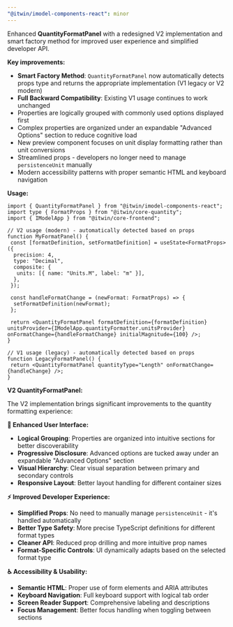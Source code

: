 ```yaml
---
"@itwin/imodel-components-react": minor
---
```


Enhanced **QuantityFormatPanel** with a redesigned V2 implementation and smart factory method for improved user experience and simplified developer API.

**Key improvements:**

- **Smart Factory Method**: `QuantityFormatPanel` now automatically detects props type and returns the appropriate implementation (V1 legacy or V2 modern)
- **Full Backward Compatibility**: Existing V1 usage continues to work unchanged
- Properties are logically grouped with commonly used options displayed first
- Complex properties are organized under an expandable "Advanced Options" section to reduce cognitive load
- New preview component focuses on unit display formatting rather than unit conversions
- Streamlined props - developers no longer need to manage `persistenceUnit` manually
- Modern accessibility patterns with proper semantic HTML and keyboard navigation

**Usage:**

```tsx
import { QuantityFormatPanel } from "@itwin/imodel-components-react";
import type { FormatProps } from "@itwin/core-quantity";
import { IModelApp } from "@itwin/core-frontend";

// V2 usage (modern) - automatically detected based on props
function MyFormatPanel() {
 const [formatDefinition, setFormatDefinition] = useState<FormatProps>({
  precision: 4,
  type: "Decimal",
  composite: {
   units: [{ name: "Units.M", label: "m" }],
  },
 });

 const handleFormatChange = (newFormat: FormatProps) => {
  setFormatDefinition(newFormat);
 };

 return <QuantityFormatPanel formatDefinition={formatDefinition} unitsProvider={IModelApp.quantityFormatter.unitsProvider} onFormatChange={handleFormatChange} initialMagnitude={100} />;
}

// V1 usage (legacy) - automatically detected based on props
function LegacyFormatPanel() {
 return <QuantityFormatPanel quantityType="Length" onFormatChange={handleChange} />;
}
```

**V2 QuantityFormatPanel:**

The V2 implementation brings significant improvements to the quantity formatting experience:

**🎨 Enhanced User Interface:**

- **Logical Grouping**: Properties are organized into intuitive sections for better discoverability
- **Progressive Disclosure**: Advanced options are tucked away under an expandable "Advanced Options" section
- **Visual Hierarchy**: Clear visual separation between primary and secondary controls
- **Responsive Layout**: Better layout handling for different container sizes

**⚡ Improved Developer Experience:**

- **Simplified Props**: No need to manually manage `persistenceUnit` - it's handled automatically
- **Better Type Safety**: More precise TypeScript definitions for different format types
- **Cleaner API**: Reduced prop drilling and more intuitive prop names
- **Format-Specific Controls**: UI dynamically adapts based on the selected format type

**♿ Accessibility & Usability:**

- **Semantic HTML**: Proper use of form elements and ARIA attributes
- **Keyboard Navigation**: Full keyboard support with logical tab order
- **Screen Reader Support**: Comprehensive labeling and descriptions
- **Focus Management**: Better focus handling when toggling between sections
